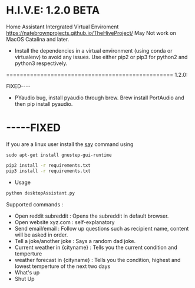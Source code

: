 # H.I.V.E: 1.2.0 BETA
Home Assistant Intergrated Virtual Enviroment
https://natebrownprojects.github.io/TheHiveProject/
May Not work on MacOS Catalina and later. 
* Install the dependencies in a virtual environment (using conda or virtualenv) to avoid any issues. Use either pip2 or pip3 for python2 and python3 respectively.


=================================================
1.2.0:

FIXED----

* PYaudio bug, install pyaudio through brew. Brew install PortAudio and then pip install pyaudio.


-----FIXED
==================================================
If you are a linux user install the [say](https://askubuntu.com/questions/501910/how-to-text-to-speech-output-using-command-line) command using
```
sudo apt-get install gnustep-gui-runtime
```

```bash
pip2 install -r requirements.txt
pip3 install -r requirements.txt
```

* Usage

```bash
python desktopAssistant.py
````


Supported commands :
* Open reddit subreddit : Opens the subreddit in default browser.
* Open website xyz.com : self-explanatory
* Send email/email : Follow up questions such as recipient name, content will be asked in order.
* Tell a joke/another joke : Says a random dad joke.
* Current weather in {cityname} : Tells you the current condition and temperture
* weather forecast in {cityname} : Tells you the condition, highest and lowest temperture of the next two days
* What's up
* Shut Up

